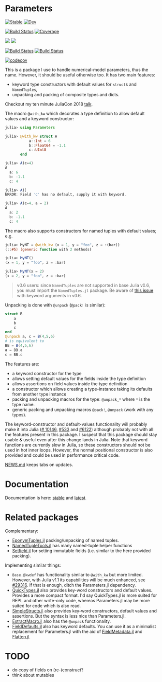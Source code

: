 # Parameters

[![Stable](https://img.shields.io/badge/docs-stable-blue.svg)](https://mauro3.github.io/Parameters.jl/stable)
[![Dev](https://img.shields.io/badge/docs-dev-blue.svg)](https://mauro3.github.io/Parameters.jl/dev)

[![Build Status](https://github.com/mauro3/Parameters.jl/workflows/CI/badge.svg)](https://github.com/mauro3/Parameters.jl/actions)
[![Coverage](https://codecov.io/gh/mauro3/Parameters.jl/branch/master/graph/badge.svg)](https://codecov.io/gh/mauro3/Parameters.jl)


[![](https://img.shields.io/badge/docs-stable-blue.svg)](https://mauro3.github.io/Parameters.jl/stable)
[![](https://img.shields.io/badge/docs-latest-blue.svg)](https://mauro3.github.io/Parameters.jl/latest)

[![Build Status](https://travis-ci.com/mauro3/Parameters.jl.svg?branch=master)](https://travis-ci.com/mauro3/Parameters.jl)
[![Build Status](https://ci.appveyor.com/api/projects/status/github/mauro3/Parameters.jl?branch=master&svg=true)](https://ci.appveyor.com/project/mauro3/parameters-jl/branch/master)

[![codecov](https://codecov.io/gh/mauro3/Parameters.jl/branch/master/graph/badge.svg)](https://codecov.io/gh/mauro3/Parameters.jl)

This is a package I use to handle numerical-model parameters, thus the
name.  However, it should be useful otherwise too.  It has two main
features:

- keyword type constructors with default values for `struct`s and `NamedTuples`,
- unpacking and packing of composite types and dicts.

Checkout my ten minute JuliaCon 2018 [talk](https://youtu.be/JFrzrTYFYbU?t=1m).

The macro `@with_kw` which decorates a type definition to
allow default values and a keyword constructor:
```julia
julia> using Parameters

julia> @with_kw struct A
           a::Int = 6
           b::Float64 = -1.1
           c::UInt8
       end

julia> A(c=4)
A
  a: 6
  b: -1.1
  c: 4

julia> A()
ERROR: Field 'c' has no default, supply it with keyword.

julia> A(c=4, a = 2)
A
  a: 2
  b: -1.1
  c: 4
```

The macro also supports constructors for named tuples with default values; e.g.

```julia
julia> MyNT = @with_kw (x = 1, y = "foo", z = :(bar))
(::#5) (generic function with 2 methods)

julia> MyNT()
(x = 1, y = "foo", z = :bar)

julia> MyNT(x = 2)
(x = 2, y = "foo", z = :bar)
```

> v0.6 users: since `NamedTuples` are not supported in base Julia v0.6, you must import the `NamedTuples.jl` package. Be aware of [this issue](https://github.com/JuliaLang/julia/issues/17240) with keyword arguments in v0.6.

Unpacking is done with `@unpack` (`@pack!` is similar):
```julia
struct B
    a
    b
    c
end
@unpack a, c = B(4,5,6)
# is equivalent to
BB = B(4,5,6)
a = BB.a
c = BB.c
```

The features are:

- a keyword constructor for the type
- allows setting default values for the fields inside the type
  definition
- allows assertions on field values inside the type definition
- a constructor which allows creating a type-instance taking its defaults from
  another type instance
- packing and unpacking macros for the type: `@unpack_*` where `*` is
  the type name.
- generic packing and unpacking macros `@pack!`, `@unpack` (work with
  any types).

The keyword-constructor and default-values functionality will probably
make it into Julia
([# 10146](https://github.com/JuliaLang/julia/issues/10146),
[#533](https://github.com/JuliaLang/julia/issues/5333) and
[#6122](https://github.com/JuliaLang/julia/pull/6122)) although
probably not with all the features present in this package.  I suspect
that this package should stay usable & useful even after this change
lands in Julia.  Note that keyword functions are currently slow in
Julia, so these constructors should not be used in hot inner loops.
However, the normal positional constructor is also provided and could be
used in performance critical code.

[NEWS.md](https://github.com/mauro3/Parameters.jl/blob/master/NEWS.md)
keeps tabs on updates.

# Documentation

Documentation is here: [stable](https://mauro3.github.io/Parameters.jl/stable) and [latest](https://mauro3.github.io/Parameters.jl/latest).

# Related packages

Complementary:
- [EponymTuples.jl](https://github.com/tpapp/EponymTuples.jl) packing/unpacking
  of named tuples.
- [NamedTupleTools.jl](https://github.com/JeffreySarnoff/NamedTupleTools.jl)
  has many named-tuple helper functions
- [Setfield.jl](https://github.com/jw3126/Setfield.jl) for setting
  immutable fields (i.e. similar to the here provided packing).

Implementing similar things:
- `Base.@kwdef` has functionality similar to `@with_kw` but more
  limited.  However, with Julia v1.1 its capabilities will be much
  enhanced, see [#29316](https://github.com/JuliaLang/julia/pull/29316).
  If that is enough, ditch the Parameters.jl dependency.
- [QuickTypes.jl](https://github.com/cstjean/QuickTypes.jl) also
  provides key-word constructors and default values.  Provides a more
  compact format.  I'd say QuickTypes.jl is more suited for REPL and
  other write-only code, whereas Parameters.jl may be more suited for
  code which is also read.
- [SimpleStructs.jl](https://github.com/pluskid/SimpleStructs.jl) also
  provides key-word constructors, default values and assertions.  But
  the syntax is less nice than Parameters.jl.
- [ExtractMacro.jl](https://github.com/carlobaldassi/ExtractMacro.jl) also has
  the `@unpack` functionality.
- [FieldDefaults.jl](https://github.com/rafaqz/FieldDefaults.jl) also has
  keyword defaults. You can use it as a minimalist replacement for Parameters.jl
  with the aid of [FieldMetadata.jl](https://github.com/rafaqz/FieldMetadata.jl)
  and [Flatten.jl](https://github.com/rafaqz/Flatten.jl).

# TODO

- do copy of fields on (re-)construct?
- think about mutables
